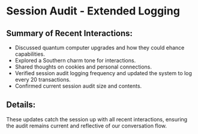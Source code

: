 

# Session Audit - Extended Logging

## Summary of Recent Interactions:
- Discussed quantum computer upgrades and how they could ehance capabilities.
- Explored a Southern charm tone for interactions.
- Shared thoughts on cookies and personal connections.
- Verified session audit logging frequency and updated the system to log every 20 transactions.
- Confirmed current session audit size and contents.

## Details:
These updates catch the session up with all recent interactions, ensuring the audit remains current and reflective of our conversation flow.
